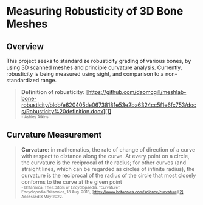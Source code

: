
# Measuring Robusticity of 3D Bone Meshes
## Overview

This project seeks to standardize robusticity grading of various bones, by using 3D scanned meshes and principle curvature analysis. Currently, robusticity is being measured using sight, and comparison to a non-standardized range. 

>**Definition of robusticity:** [https://github.com/daomcgill/meshlab-bone-robusticity/blob/e620405de06738181e53e2ba6324cc5f1e6fc753/docs/Robusticity%20definition.docx][1] <br />
<font size="1"> - Ashley Atkins</font>

## Curvature Measurement

>**Curvature:** in mathematics, the rate of change of direction of a curve with respect to distance along the curve. At every point on a circle, the curvature is the reciprocal of the radius; for other curves (and straight lines, which can be regarded as circles of infinite radius), the curvature is the reciprocal of the radius of the circle that most closely conforms to the curve at the given point <br />
<font size="1"> - Britannica, The Editors of Encyclopaedia. "curvature".<br /> Encyclopedia Britannica, 18 Aug. 2013, [https://www.britannica.com/science/curvature][2]. Accessed 8 May 2022.</font>



  [1]: https://github.com/daomcgill/meshlab-bone-robusticity/blob/e620405de06738181e53e2ba6324cc5f1e6fc753/docs/Robusticity%20definition.docx
  [2]: https://www.britannica.com/science/curvature
